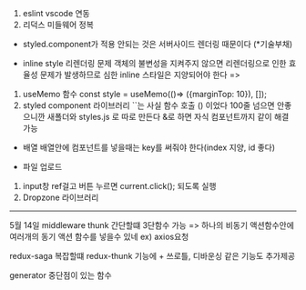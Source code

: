 1. eslint vscode 연동
2. 리덕스 미들웨어 정복

+ styled.component가 적용 안되는 것은 서버사이드 렌더링 때문이다 (*기술부채)
* inline style 리렌더링 문제
객체의 불변성을 지켜주지 않으면 리렌더링으로 인한 효율성 문제가 발생하므로 심한 inline 스타일은 지양되어야 한다
=> 
1. useMemo 함수
const style = useMemo(()=> ({marginTop: 10}), []);
2. styled component 라이브러리
``는 사실 함수 호출 () 이었다 
100줄 넘으면 안좋으니깐 새폴더와 styles.js 로 따로 만든다
&로 하면 자식 컴포넌트까지 같이 해결 가능

* 배열
배열안에 컴포넌트를 넣을때는 key를 써줘야 한다(index 지양, id 좋다)

* 파일 업로드
1. input창 ref걸고 버튼 누르면 current.click(); 되도록 실행
2. Dropzone 라이브러리

---
5월 14일
middleware thunk 간단할떄
3단함수 가능
=> 하나의 비동기 액션함수안에 여러개의 동기 액션 함수를 넣을수 있네 ex) axios요청

redux-saga 복잡할떄
redux-thunk 기능에 + 쓰로틀, 디바운싱 같은 기능도 추가제공 

generator 
중단점이 있는 함수